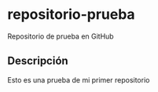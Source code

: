 # repositorio-prueba
Repositorio de prueba en GitHub

## Descripción 
Esto es una prueba de mi primer repositorio

